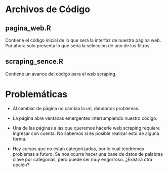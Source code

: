 # Archivos de Código

## pagina_web.R

Contiene el código inicial de lo que será la interfaz de nuestra página web. Por ahora solo presenta lo que sería la selección de uno de los filtros.

## scraping_sence.R

Contiene un avance del código para el web scraping.

# Problemáticas

- Al cambiar de página no cambia la url, dándonos problemas. 

- La página abre ventanas emergentes interrumpiendo nuestro código.

- Una de las páginas a las que queremos hacerle web scraping requiere ingresar con cuenta. No sabemos si es posible realizar esto de alguna forma.

- Hay cursos que no están categorizados, por lo cual tendremos problemas a futuro. Se nos ocurre hacer una base de datos de palabras clave por categorías, pero puede ser muy engorroso. ¿Existirá otra opción?